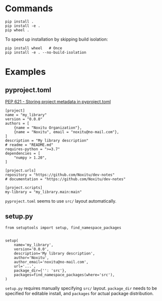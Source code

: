 # Commands

    pip install .
    pip install -e .
    pip wheel .

To speed up installation by skipping build isolation:

    pip install wheel   # Once
    pip install -e . --no-build-isolation

# Examples

## pyproject.toml

[PEP 621 - Storing project metadata in pyproject.toml](https://peps.python.org/pep-0621/)

    [project]
    name = "my_library"
    version = "0.0.0"
    authors = [
        {name = "Noxitu Organization"},
        {name = "Noxitu", email = "noxitu@no-mail.com"},
    ]
    description = "My library description"
    # readme = "README.md"
    requires-python = ">=3.7"
    dependencies = [
        "numpy > 1.20",
    ]

    [project.urls]
    repository = "https://github.com/Noxitu/dev-notes"
    # documentation = "https://github.com/Noxitu/dev-notes"

    [project.scripts]
    my-library = "my_library.main:main"

`pyproject.toml` seems to use `src/` layout automatically.

## setup.py

    from setuptools import setup, find_namespace_packages


    setup(
        name='my_library',
        version='0.0.0',
        description='My library description',
        author='Noxitu',
        author_email='noxitu@no-mail.com',
        url='...',
        package_dir={'': 'src'},
        packages=find_namespace_packages(where='src'),
    )
    
`setup.py` requires manually specifying `src/` layout. `package_dir` needs to be specified for editable install, and `packages` for actual package distribution.
